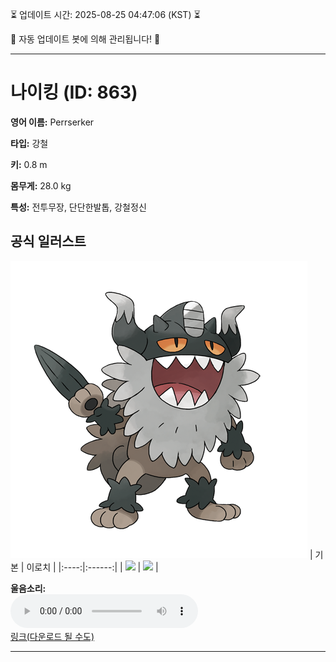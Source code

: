 
⏳ 업데이트 시간: 2025-08-25 04:47:06 (KST) ⏳

🤖 자동 업데이트 봇에 의해 관리됩니다! 🤖

---

# 나이킹 (ID: 863)
**영어 이름:** Perrserker

**타입:** 강철

**키:** 0.8 m

**몸무게:** 28.0 kg

**특성:** 전투무장, 단단한발톱, 강철정신

## 공식 일러스트
![](https://raw.githubusercontent.com/PokeAPI/sprites/master/sprites/pokemon/other/official-artwork/863.png)
| 기본 | 이로치 |
|:----:|:------:|
| <img src="http://play.pokemonshowdown.com/sprites/ani/perrserker.gif" width="200"> | <img src="http://play.pokemonshowdown.com/sprites/ani-shiny/perrserker.gif" width="200"> |

**울음소리:**<br><audio controls src="https://raw.githubusercontent.com/PokeAPI/cries/main/cries/pokemon/latest/863.ogg"></audio><br> [링크(다운로드 될 수도)](https://raw.githubusercontent.com/PokeAPI/cries/main/cries/pokemon/latest/863.ogg)


---
